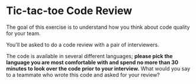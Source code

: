 # Tic-tac-toe Code Review
The goal of this exercise is to understand how you think about code quality for your team.

You'll be asked to do a code review with a pair of interviewers.

The code is available in several different languages; **please pick the language you are most comfortable with and spend no more than 30 minutes to look over the code prior to your interview.** What would you say to a teammate who wrote this code and asked for your review?
